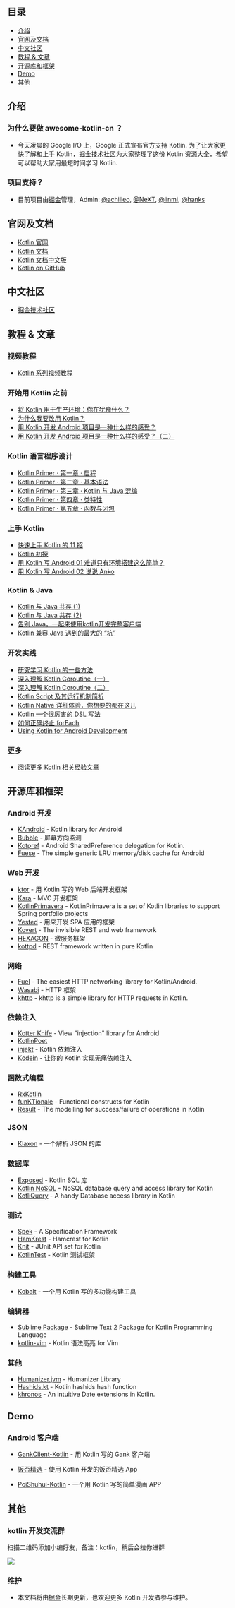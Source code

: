 ## 目录

- [介绍](https://github.com/xitu/awesome-kotlin-cn/blob/master/README.md#介绍)
- [官网及文档](https://github.com/xitu/awesome-kotlin-cn/blob/master/README.md#官网及文档)
- [中文社区](https://github.com/xitu/awesome-kotlin-cn/blob/master/README.md#中文社区)
- [教程 & 文章](https://github.com/xitu/awesome-kotlin-cn/blob/master/README.md#教程--文章)
- [开源库和框架](https://github.com/xitu/awesome-kotlin-cn/blob/master/README.md#开源库和框架)
- [Demo](https://github.com/xitu/awesome-kotlin-cn/blob/master/README.md#demo)
- [其他](https://github.com/xitu/awesome-kotlin-cn/blob/master/README.md#其他-1)


## 介绍

### 为什么要做 awesome-kotlin-cn ？

- 今天凌晨的 Google I/O 上，Google 正式宣布官方支持 Kotlin. 为了让大家更快了解和上手 Kotlin，[掘金技术社区](https://juejin.im)为大家整理了这份 Kotlin 资源大全，希望可以帮助大家用最短时间学习 Kotlin.

### 项目支持？

- 目前项目由[掘金](https://juejin.im)管理，Admin: [@achilleo](https://github.com/achilleo), [@NeXT](https://github.com/kingideayou), [@linmi](https://github.com/linmi), [@hanks](https://github.com/hanks-zyh)

## 官网及文档

- [Kotlin 官网](https://kotlinlang.org/)
- [Kotlin 文档](https://kotlinlang.org/docs/reference/)
- [Kotlin 文档中文版](http://www.kotlincn.net/docs/reference/)
- [Kotlin on GitHub](https://github.com/JetBrains/kotlin)


## 中文社区

- [掘金技术社区](https://juejin.im)


## 教程 & 文章

### 视频教程

- [Kotlin 系列视频教程](https://juejin.im/entry/584f37c4a22b9d0058ea1715/detail)

### 开始用 Kotlin 之前

- [将 Kotlin 用于生产环境：你在犹豫什么？](https://juejin.im/entry/591d6805a0bb9f005f22f33d/detail)
- [为什么我要改用 Kotlin？](https://juejin.im/entry/591ce8aca0bb9f005f1bedb6/detail)
- [用 Kotlin 开发 Android 项目是一种什么样的感受？](https://juejin.im/entry/58df4ef7a0bb9f0069e303c5/detail)
- [用 Kotlin 开发 Android 项目是一种什么样的感受？（二）](https://juejin.im/entry/58e4c1f22f301e0062275139/detail)

### Kotlin 语言程序设计

- [Kotlin Primer · 第一章 · 启程](https://juejin.im/entry/5893ff2f8d6d81006c4a9565/detail)
- [Kotlin Primer · 第二章 · 基本语法](https://juejin.im/entry/58955ed9b123db16a395cf9b/detail)
- [Kotlin Primer · 第三章 · Kotlin 与 Java 混编](https://juejin.im/entry/589aaab11b69e60059aa0b1e/detail)
- [Kotlin Primer · 第四章 · 类特性](https://juejin.im/entry/58b3d0ba8fd9c50063e142f8/detail)
- [Kotlin Primer · 第五章 · 函数与闭包](https://juejin.im/entry/58fcaab95c497d005800743c/detail)

### 上手 Kotlin

- [快速上手 Kotlin 的 11 招](https://juejin.im/entry/58c79d591b69e6006bebfd41/detail)
- [Kotlin 初探](https://juejin.im/post/59006ef95c497d00581a8d7c)
- [用 Kotlin 写 Android 01 难道只有环境搭建这么简单？](https://juejin.im/entry/587ce6198d6d810058d47242/detail)
- [用 Kotlin 写 Android 02 说说 Anko](https://juejin.im/entry/58857f978fd9c50067fc404d/detail)

### Kotlin & Java

- [Kotlin 与 Java 共存 (1)](https://juejin.im/entry/5858c87161ff4b006cb7a7e1/detail)
- [Kotlin 与 Java 共存 (2)](https://juejin.im/entry/5858c8f78d6d810065c21a2c/detail)
- [告别 Java，一起来使用kotlin开发完整客户端](https://juejin.im/post/583b042461ff4b007ecf00ff)
- [Kotlin 兼容 Java 遇到的最大的 “坑”](https://juejin.im/entry/58e19fd12f301e006214b88c/detail)

### 开发实践

- [研究学习 Kotlin 的一些方法](https://juejin.im/entry/5910833eac502e0065523c34/detail)
- [深入理解 Kotlin Coroutine（一）](https://juejin.im/entry/588ff7cd2f301e0069fd4fec/detail)
- [深入理解 Kotlin Coroutine（二）](https://juejin.im/entry/58985f392f301e0069195409/detail)
- [Kotlin Script 及其运行机制简析](https://juejin.im/entry/58c79d20a22b9d0058baba9a/detail)
- [Kotlin Native 详细体验，你想要的都在这儿](https://juejin.im/entry/58f42b595c497d006c940e12/detail)
- [Kotlin 一个很厉害的 DSL 写法](https://juejin.im/entry/591adc7ca0bb9f005f079bcd/detail)
- [如何正确终止 forEach](https://juejin.im/post/58fd31dd8d6d8100589813bf)
- [Using Kotlin for Android Development](http://itangqi.me/2017/03/28/using-kotlin-for-android-development/)

### 更多

- [阅读更多 Kotlin 相关经验文章](https://juejin.im/tag/Kotlin)


## 开源库和框架

### Android 开发

- [KAndroid](https://github.com/pawegio/KAndroid) - Kotlin library for Android
- [Bubble](https://github.com/TouK/bubble) - 屏幕方向监测
- [Kotpref](https://github.com/chibatching/Kotpref) - Android SharedPreference delegation for Kotlin.
- [Fuese](https://github.com/kittinunf/Fuse) - The simple generic LRU memory/disk cache for Android

### Web 开发

- [ktor](https://github.com/Kotlin/ktor) - 用 Kotlin 写的 Web 后端开发框架
- [Kara](http://karaframework.com/) - MVC 开发框架
- [KotlinPrimavera](https://github.com/MarioAriasC/KotlinPrimavera) - KotlinPrimavera is a set of Kotlin libraries to support Spring portfolio projects
- [Yested](https://github.com/jean79/yested) - 用来开发 SPA 应用的框架
- [Kovert](https://github.com/kohesive/kovert) - The invisible REST and web framework
- [HEXAGON](https://github.com/jaguililla/hexagon) - 微服务框架
- [kottpd](https://github.com/gimlet2/kottpd) - REST framework written in pure Kotlin

### 网络

- [Fuel](https://github.com/kittinunf/Fuel) - The easiest HTTP networking library for Kotlin/Android.
- [Wasabi](https://github.com/wasabifx/wasabi) - HTTP 框架
- [khttp](https://github.com/jkcclemens/khttp) - khttp is a simple library for HTTP requests in Kotlin.

### 依赖注入

- [Kotter Knife](https://github.com/JakeWharton/kotterknife) - View "injection" library for Android
- [KotlinPoet](https://github.com/square/kotlinpoet)
- [injekt](https://github.com/kohesive/injekt) - Kotlin 依赖注入
- [Kodein](https://github.com/SalomonBrys/Kodein) - 让你的 Kotlin 实现无痛依赖注入

### 函数式编程

- [RxKotlin](https://github.com/ReactiveX/RxKotlin)
- [funKTionale](https://github.com/MarioAriasC/funKTionale) - Functional constructs for Kotlin
- [Result](https://github.com/kittinunf/Result) - The modelling for success/failure of operations in Kotlin

### JSON

- [Klaxon](https://github.com/cbeust/klaxon) - 一个解析 JSON 的库

### 数据库

- [Exposed](https://github.com/JetBrains/Exposed) - Kotlin SQL 库
- [Kotlin NoSQL](https://github.com/cheptsov/kotlin-nosql) - NoSQL database query and access library for Kotlin
- [KotliQuery](https://github.com/seratch/kotliquery) - A handy Database access library in Kotlin

### 测试

- [Spek](http://spekframework.org/) - 	A Specification Framework
- [HamKrest](https://github.com/npryce/hamkrest) - Hamcrest for Kotlin
- [Knit](https://github.com/ntaro/knit) - JUnit API set for Kotlin
- [KotlinTest](https://github.com/kotlintest/kotlintest) - Kotlin 测试框架

### 构建工具

- [Kobalt](http://beust.com/kobalt/home/index.html) - 一个用 Kotlin 写的多功能构建工具

### 编辑器

- [Sublime Package](https://github.com/vkostyukov/kotlin-sublime-package) - Sublime Text 2 Package for Kotlin Programming Language
- [kotlin-vim](https://github.com/udalov/kotlin-vim) - Kotlin 语法高亮 for Vim

### 其他

- [Humanizer.jvm](https://github.com/MehdiK/Humanizer.jvm) - Humanizer Library
- [Hashids.kt](https://github.com/leprosus/kotlin-hashids) - Kotlin hashids hash function
- [khronos](https://github.com/hotchemi/khronos) - An intuitive Date extensions in Kotlin.


## Demo

### Android 客户端

- [GankClient-Kotlin](https://github.com/githubwing/GankClient-Kotlin) - 用 Kotlin 写的 Gank 客户端

- [饭否精选](https://github.com/TonnyL/FanfouHandpick) - 使用 Kotlin 开发的饭否精选 App

- [PoiShuhui-Kotlin](https://github.com/wuapnjie/PoiShuhui-Kotlin) - 一个用 Kotlin 写的简单漫画 APP


## 其他

### kotlin 开发交流群

扫描二维码添加小编好友，备注：kotlin，稍后会拉你进群

![](https://dn-mhke0kuv.qbox.me/016f2eba0480afefc381.jpeg)

### 维护

- 本文档将由[掘金](https://juejin.im)长期更新，也欢迎更多 Kotlin 开发者参与维护。
